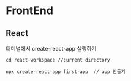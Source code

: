 # FrontEnd

## React

터미널에서 create-react-app 실행하기
```
cd react-workspace //current directory
```
```
npx create-react-app first-app  // app 만들기 
```
